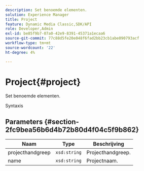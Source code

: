 ```yaml
---
description: Set benoemde elementen.
solution: Experience Manager
title: Project
feature: Dynamic Media Classic,SDK/API
role: Developer,Admin
exl-id: be85f9b7-07a0-42e9-8391-45371a1ecaa6
source-git-commit: 77c88d5fe20e048f6fad2bb23cb1abe090793acf
workflow-type: tm+mt
source-wordcount: '22'
ht-degree: 4%

---
```


# Project{#project}

Set benoemde elementen.

Syntaxis

## Parameters {#section-2fc9bea56b6d4b72b80d4f04c5f9b862}

| Naam | Type | Beschrijving |
|---|---|---|
| projecthandgreep | `xsd:string` | Projecthandgreep. |
| name | `xsd:string` | Projectnaam. |
